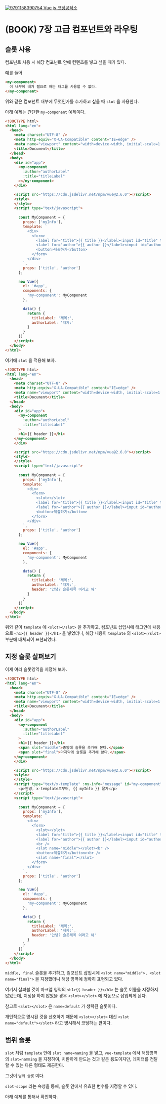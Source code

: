 [![9791158390754](http://image.yes24.com/goods/78872554/800x0) Vue.js 코딩공작소](http://www.yes24.com/Product/Goods/78872554)

# (BOOK) 7장 고급 컴포넌트와 라우팅

## 슬롯 사용

컴포넌트 사용 시 해당 컴포넌트 안에 컨텐츠를 넣고 싶을 때가 있다.

예를 들어

```html
<my-component>
  이 내부에 내가 필요로 하는 태그를 사용할 수 없다.
</my-component>
```

위와 같은 컴포넌트 내부에 무엇인가를 추가하고 싶을 때 `slot` 을 사용한다.

아래 예제는 간단한 `my-component` 예제이다.

```html
<!DOCTYPE html>
<html lang="en">
  <head>
    <meta charset="UTF-8" />
    <meta http-equiv="X-UA-Compatible" content="IE=edge" />
    <meta name="viewport" content="width=device-width, initial-scale=1.0" />
    <title>Document</title>
  </head>
  <body>
    <div id="app">
      <my-component 
        :author="authorLabel"
        :title="titleLabel"
      ></my-component>
    </div>

    <script src="https://cdn.jsdelivr.net/npm/vue@2.6.0"></script>
    <style>
    </style>
    <script type="text/javascript">
    
      const MyComponent = {
        props: ['myInfo'],
        template: `
          <div>
            <form>
              <label for="title">{{ title }}</label><input id="title" type="text" /><br />
              <label for="author">{{ author }}</label><input id="author" type="text" /><br />
              <button>제출하기</button>
            </form>
          </div>
        `,
        props: ['title', 'author']
      };

      new Vue({
        el: '#app',
        components: {
          'my-component': MyComponent
        },

        data() {
          return {
            titleLabel: '제목:',
            authorLabel: '저자:'
          }
        }
      })
    </script>
  </body>
</html>
```

여기에 `slot` 을 적용해 보자.

```html
<!DOCTYPE html>
<html lang="en">
  <head>
    <meta charset="UTF-8" />
    <meta http-equiv="X-UA-Compatible" content="IE=edge" />
    <meta name="viewport" content="width=device-width, initial-scale=1.0" />
    <title>Document</title>
  </head>
  <body>
    <div id="app">
      <my-component 
        :author="authorLabel"
        :title="titleLabel"
      >
      <h1>{{ header }}</h1>
    </my-component>
    </div>

    <script src="https://cdn.jsdelivr.net/npm/vue@2.6.0"></script>
    <style>
    </style>
    <script type="text/javascript">
    
      const MyComponent = {
        props: ['myInfo'],
        template: `
          <div>
            <form>
              <slot></slot>
              <label for="title">{{ title }}</label><input id="title" type="text" /><br />
              <label for="author">{{ author }}</label><input id="author" type="text" /><br />
              <button>제출하기</button>
            </form>
          </div>
        `,
        props: ['title', 'author']
      };

      new Vue({
        el: '#app',
        components: {
          'my-component': MyComponent
        },

        data() {
          return {
            titleLabel: '제목:',
            authorLabel: '저자:',
            header: '안녕? 슬롯제목 이라고 해'
          }
        }
      })
    </script>
  </body>
</html>
```

위와 같이 `template` 에 `<slot></slot>` 을 추가하고, 컴포넌트 삽입시에 태그안에 내용으로 `<h1>{{ header }}</h1>` 을 넣었더니, 해당 내용이 `template` 의 `<slot></slot>` 부분에 대체되어 표현되었다.


## 지정 슬롯 살펴보기

이제 여러 슬롯영역을 지정해 보자.

```html
<!DOCTYPE html>
<html lang="en">
  <head>
    <meta charset="UTF-8" />
    <meta http-equiv="X-UA-Compatible" content="IE=edge" />
    <meta name="viewport" content="width=device-width, initial-scale=1.0" />
    <title>Document</title>
  </head>
  <body>
    <div id="app">
      <my-component 
        :author="authorLabel"
        :title="titleLabel"
      >
      <h1>{{ header }}</h1>
      <span slot="middle">중앙에 슬롯을 추가해 본다.</span>
      <span slot="final">마지막에 슬롯을 추가해 본다.</span>
    </my-component>
    </div>

    <script src="https://cdn.jsdelivr.net/npm/vue@2.6.0"></script>
    <style>
    </style>
    <script type="text/x-template" :my-info="message" id="my-component">
      <p>안녕, x-template로부터, {{ myInfo }} 잘가</p>
    </script>
    <script type="text/javascript">
    
      const MyComponent = {
        props: ['myInfo'],
        template: `
          <div>
            <form>
              <slot></slot>
              <label for="title">{{ title }}</label><input id="title" type="text" /><br />
              <label for="author">{{ author }}</label><input id="author" type="text" /><br />
              <br />
              <slot name="middle"></slot><br />
              <button>제출하기</button><br />
              <slot name="final"></slot>
            </form>
          </div>
        `,
        props: ['title', 'author']
      };

      new Vue({
        el: '#app',
        components: {
          'my-component': MyComponent
        },

        data() {
          return {
            titleLabel: '제목:',
            authorLabel: '저자:',
            header: '안녕? 슬롯제목 이라고 해'
          }
        }
      })
    </script>
  </body>
</html>
```

`middle, final` 슬롯을 추가하고, 컴포넌트 삽입시에 `<slot name="middle">, <slot name="final">` 을 지정했더니 해당 영역에 정확히 표현되고 있다.

여기서 살펴볼 것이 마크업 영역의 `<h1>{{ header }}</h1>` 는 슬롯 이름을 지정하지 않았는데, 지정을 하지 않았을 경우 `<slot></slot>` 에 자동으로 삽입되게 된다.

참고로 `<slot></slot>` 은 `name=default` 가 생략된 슬롯이다. 

개인적으로 명시된 것을 선호하기 때문에 `<slot></slot>` 대신 `<slot name="default"></slot>` 라고 명시해서 코딩하는 편이다.


## 범위 슬롯

`slot` 처럼 `template` 안에 `slot name=naming` 을 넣고, `vue-template` 에서 해당영역의 `slot=namming` 을 지정하여, 치환하게 만드는 것과 같은 용도이지만, 데이터를 전달할 수 있는 다른 형태도 제공한다.

그것이 `범위 슬롯` 이다.

`slot-scope` 라는 속성을 통해, 슬롯 안에서 유효한 변수를 지정할 수 있다.

아래 예제를 통해서 확인하자.

